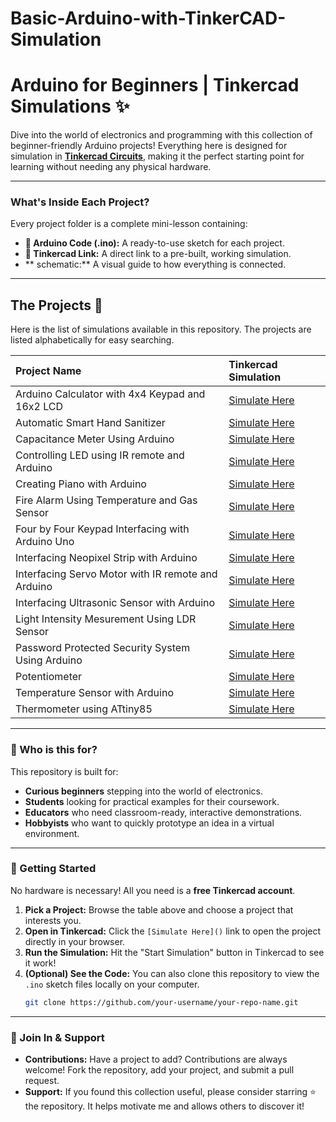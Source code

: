 # Basic-Arduino-with-TinkerCAD-Simulation
# Arduino for Beginners | Tinkercad Simulations ✨

Dive into the world of electronics and programming with this collection of beginner-friendly Arduino projects! Everything here is designed for simulation in **[Tinkercad Circuits](https://www.tinkercad.com/)**, making it the perfect starting point for learning without needing any physical hardware.

---

### What's Inside Each Project?

Every project folder is a complete mini-lesson containing:

-   **🔌 Arduino Code (.ino):** A ready-to-use sketch for each project.
-   **🔗 Tinkercad Link:** A direct link to a pre-built, working simulation.
-   ** schematic:** A visual guide to how everything is connected.

---

## The Projects 🚀

Here is the list of simulations available in this repository. The projects are listed alphabetically for easy searching.

| Project Name | Tinkercad Simulation |
| :--- | :--- |
| Arduino Calculator with 4x4 Keypad and 16x2 LCD | [Simulate Here](https://www.tinkercad.com/things/eWRJTOnUlLb-arduino-calculator-using-4-by-4-keypad-and-lcd-display?sharecode=tKZqvh26lLqiYJTRqYu3UpQdRt-GUDBiNBx0KQF6nRk) |
| Automatic Smart Hand Sanitizer | [Simulate Here](https://www.tinkercad.com/things/8Gi941QOpin-automatic-smart-hand-sanitizer?sharecode=5rLDgpO7gUuvexS6q_5zfVPRbXWDiXDbDlIwOJ5VUaw) |
| Capacitance Meter Using Arduino | [Simulate Here](https://www.tinkercad.com/things/2RIZChAvZxX-capacitance-meter-using-arduino?sharecode=BSx_lEVmxNqrRZU-TmLcfualK1wdFQiESvf50qJto38) |
| Controlling LED using IR remote and Arduino | [Simulate Here](https://www.tinkercad.com/things/iVBt9W9UH5p-controlling-led-using-ir-remote-and-arduino?sharecode=vOTmr83I7AosADIvxEnkU9WyOUVKhrxv7s5E9T_EC64) |
| Creating Piano with Arduino | [Simulate Here](https://www.tinkercad.com/things/8sMnvtoWl8c-creating-piano-with-arduino-) |
| Fire Alarm Using Temperature and Gas Sensor | [Simulate Here](https://www.tinkercad.com/things/dbndXhxqrPO-fire-alarm-using-temperature-and-gas-sensor?sharecode=Vkd2l4LSx8IDtHIj4vkniLXYgfuzuvYlnTcpZFMLFds) |
| Four by Four Keypad Interfacing with Arduino Uno | [Simulate Here](https://www.tinkercad.com/things/51IOspTXtKI-44-keypad-interfacing-with-arduino-uno-?sharecode=0JPzmv5QUnvrK7EP36SxSQTlcS8IMbsNgen6rdx_644) |
| Interfacing Neopixel Strip with Arduino | [Simulate Here](https://www.tinkercad.com/things/66eKq9C0FQC-interfacing-neopixel-strip-with-arduino?sharecode=sFGVkrXO71TYOcBYANmAqXrcKDKvqiiB3DR3179l3Is) |
| Interfacing Servo Motor with IR remote and Arduino | [Simulate Here](https://www.tinkercad.com/things/aLfv31xILnv-arduino-ir-remote-controlled-servo?sharecode=undefined) |
| Interfacing Ultrasonic Sensor with Arduino | [Simulate Here](https://www.tinkercad.com/things/hKZacz31ccg-interface-an-ultrasonic-sensor-with-arduino-?sharecode=wBh98DTZb3HDmPEVWR1av5S1ntPHiC7Bqwm-JT6N7WQ) |
| Light Intensity Mesurement Using LDR Sensor | [Simulate Here](https://www.tinkercad.com/things/1gXQIsEbA6X-light-intensity-mesurement-using-ldr-sensor?sharecode=yhBZ60i4i3QbdsKqVXgdfCMbj9s09n9Laa-ZV9NF1H4) |
| Password Protected Security System Using Arduino | [Simulate Here](https://www.tinkercad.com/things/3w69wlgbOKq-password-protected-security-system-using-arduino-?sharecode=mN4Rh5Lk6gazHSgYCY7aaD-8NRHcTos44zq9_apwhAA) |
| Potentiometer | [Simulate Here](https://www.tinkercad.com/things/4CN6XADBO4J-potentiometer?sharecode=1HVqcD2pRk2pXrbdJ8KGLj2vYHwmEjtr3c6Wpex6pvs) |
| Temperature Sensor with Arduino | [Simulate Here](https://www.tinkercad.com/things/11kaAatIPCa-temperature-sensor-with-arduino?sharecode=V-phzKPR5h6qNEiHixNzPLqvgCDB4li4t0wr2QkNdbI) |
| Thermometer using ATtiny85 | [Simulate Here](https://www.tinkercad.com/things/kmQUSs1HcGc-thermometer-using-attiny85?sharecode=0ObrZ2luEA3z8HhZBSKwFGh7wn0F6vbQNq4kQkeMZKU) |

---

### 🧠 Who is this for?

This repository is built for:

-   **Curious beginners** stepping into the world of electronics.
-   **Students** looking for practical examples for their coursework.
-   **Educators** who need classroom-ready, interactive demonstrations.
-   **Hobbyists** who want to quickly prototype an idea in a virtual environment.

---

### 🔧 Getting Started

No hardware is necessary! All you need is a **free Tinkercad account**.

1.  **Pick a Project:** Browse the table above and choose a project that interests you.
2.  **Open in Tinkercad:** Click the `[Simulate Here]()` link to open the project directly in your browser.
3.  **Run the Simulation:** Hit the "Start Simulation" button in Tinkercad to see it work!
4.  **(Optional) See the Code:** You can also clone this repository to view the `.ino` sketch files locally on your computer.
    ```bash
    git clone https://github.com/your-username/your-repo-name.git
    ```

---

### 🙌 Join In & Support

-   **Contributions:** Have a project to add? Contributions are always welcome! Fork the repository, add your project, and submit a pull request.
-   **Support:** If you found this collection useful, please consider starring ⭐ the repository. It helps motivate me and allows others to discover it!
